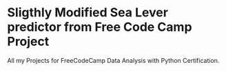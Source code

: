 # Sligthly Modified Sea Lever predictor from Free Code Camp Project
All my Projects for FreeCodeCamp Data Analysis with Python Certification.
